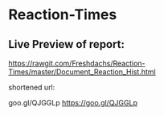 # Reaction-Times

## Live Preview of report:
https://rawgit.com/Freshdachs/Reaction-Times/master/Document_Reaction_Hist.html

shortened url:

goo.gl/QJGGLp
https://goo.gl/QJGGLp
